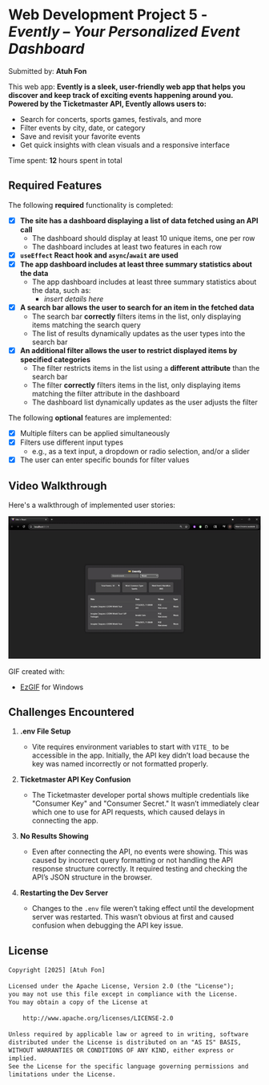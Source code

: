 # Web Development Project 5 - *Evently – Your Personalized Event Dashboard*

Submitted by: **Atuh Fon**

This web app: **Evently is a sleek, user-friendly web app that helps you discover and keep track of exciting events happening around you. Powered by the Ticketmaster API, Evently allows users to:**

- Search for concerts, sports games, festivals, and more  
- Filter events by city, date, or category  
- Save and revisit your favorite events  
- Get quick insights with clean visuals and a responsive interface  

Time spent: **12** hours spent in total

## Required Features

The following **required** functionality is completed:

- [x] **The site has a dashboard displaying a list of data fetched using an API call**
  - The dashboard should display at least 10 unique items, one per row
  - The dashboard includes at least two features in each row
- [x] **`useEffect` React hook and `async`/`await` are used**
- [x] **The app dashboard includes at least three summary statistics about the data** 
  - The app dashboard includes at least three summary statistics about the data, such as:
    - *insert details here*
- [x] **A search bar allows the user to search for an item in the fetched data**
  - The search bar **correctly** filters items in the list, only displaying items matching the search query
  - The list of results dynamically updates as the user types into the search bar
- [x] **An additional filter allows the user to restrict displayed items by specified categories**
  - The filter restricts items in the list using a **different attribute** than the search bar 
  - The filter **correctly** filters items in the list, only displaying items matching the filter attribute in the dashboard
  - The dashboard list dynamically updates as the user adjusts the filter

The following **optional** features are implemented:

- [x] Multiple filters can be applied simultaneously
- [x] Filters use different input types
  - e.g., as a text input, a dropdown or radio selection, and/or a slider
- [x] The user can enter specific bounds for filter values

## Video Walkthrough

Here's a walkthrough of implemented user stories:

<img src='Evently.gif' title='Video Walkthrough' width='' alt='Video Walkthrough' />

GIF created with:
- [EzGIF](https://ezgif.com/) for Windows

## Challenges Encountered

1. **.env File Setup**
   - Vite requires environment variables to start with `VITE_` to be accessible in the app. Initially, the API key didn’t load because the key was named incorrectly or not formatted properly.

2. **Ticketmaster API Key Confusion**
   - The Ticketmaster developer portal shows multiple credentials like "Consumer Key" and "Consumer Secret." It wasn’t immediately clear which one to use for API requests, which caused delays in connecting the app.

3. **No Results Showing**
   - Even after connecting the API, no events were showing. This was caused by incorrect query formatting or not handling the API response structure correctly. It required testing and checking the API’s JSON structure in the browser.

4. **Restarting the Dev Server**
   - Changes to the `.env` file weren’t taking effect until the development server was restarted. This wasn’t obvious at first and caused confusion when debugging the API key issue.

## License

    Copyright [2025] [Atuh Fon]

    Licensed under the Apache License, Version 2.0 (the "License");
    you may not use this file except in compliance with the License.
    You may obtain a copy of the License at

        http://www.apache.org/licenses/LICENSE-2.0

    Unless required by applicable law or agreed to in writing, software
    distributed under the License is distributed on an "AS IS" BASIS,
    WITHOUT WARRANTIES OR CONDITIONS OF ANY KIND, either express or implied.
    See the License for the specific language governing permissions and
    limitations under the License.

